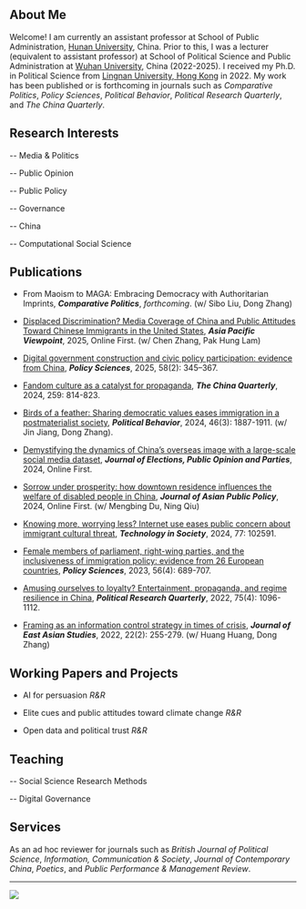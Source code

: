 ## About Me

Welcome! I am currently an assistant professor at School of Public Administration, [Hunan University](https://www-en.hnu.edu.cn/), China. Prior to this, I was a lecturer (equivalent to assistant professor) at School of Political Science and Public Administration at [Wuhan University](https://en.whu.edu.cn/), China (2022-2025). I received my Ph.D. in Political Science from [Lingnan University, Hong Kong](https://www.ln.edu.hk/) in 2022. My work has been published or is forthcoming in journals such as *Comparative Politics*, *Policy Sciences*, *Political Behavior*, *Political Research Quarterly*, and *The China Quarterly*.

## Research Interests

-- Media & Politics

-- Public Opinion

-- Public Policy 

-- Governance

-- China

-- Computational Social Science

## Publications

- From Maoism to MAGA: Embracing Democracy with Authoritarian Imprints, ***Comparative Politics***, *forthcoming*. (w/ Sibo Liu, Dong Zhang)

- [Displaced Discrimination? Media Coverage of China and Public Attitudes Toward Chinese Immigrants in the United States](https://onlinelibrary.wiley.com/doi/abs/10.1111/apv.12449), ***Asia Pacific Viewpoint***, 2025, Online First. (w/ Chen Zhang, Pak Hung Lam)

- [Digital government construction and civic policy participation: evidence from China](https://link.springer.com/article/10.1007/s11077-025-09576-7), ***Policy Sciences***, 2025, 58(2): 345–367.

- [Fandom culture as a catalyst for propaganda](https://www.cambridge.org/core/journals/china-quarterly/article/abs/fandom-culture-as-a-catalyst-for-propaganda/F652D4643CDC257658C4D8305DFB2705), ***The China Quarterly***, 2024, 259: 814-823.

- [Birds of a feather: Sharing democratic values eases immigration in a postmaterialist society](https://link.springer.com/article/10.1007/s11109-023-09900-y), ***Political Behavior***, 2024, 46(3): 1887-1911. (w/ Jin Jiang, Dong Zhang).

- [Demystifying the dynamics of China’s overseas image with a large-scale social media dataset](https://www.tandfonline.com/doi/abs/10.1080/17457289.2024.2421562), ***Journal of Elections, Public Opinion and Parties***, 2024, Online First.

- [Sorrow under prosperity: how downtown residence influences the welfare of disabled people in China](https://www.tandfonline.com/doi/abs/10.1080/17516234.2024.2372136), ***Journal of Asian Public Policy***, 2024, Online First. (w/ Mengbing Du, Ning Qiu)

- [Knowing more, worrying less? Internet use eases public concern about immigrant cultural threat](https://www.sciencedirect.com/science/article/abs/pii/S0160791X24001398), ***Technology in Society***, 2024, 77: 102591.

- [Female members of parliament, right-wing parties, and the inclusiveness of immigration policy: evidence from 26 European countries](https://link.springer.com/article/10.1007/s11077-023-09516-3), ***Policy Sciences***, 2023, 56(4): 689-707.

- [Amusing ourselves to loyalty? Entertainment, propaganda, and regime resilience in China](https://journals.sagepub.com/doi/abs/10.1177/10659129211049389), ***Political Research Quarterly***, 2022, 75(4): 1096-1112.

- [Framing as an information control strategy in times of crisis](https://www.cambridge.org/core/journals/journal-of-east-asian-studies/article/framing-as-an-information-control-strategy-in-times-of-crisis/7604E7F9879144E6257B5923C434A2BD), ***Journal of East Asian Studies***, 2022, 22(2): 255-279. (w/ Huang Huang, Dong Zhang)

## Working Papers and Projects

- AI for persuasion *R&R*

- Elite cues and public attitudes toward climate change *R&R*

- Open data and political trust *R&R*

## Teaching

-- Social Science Research Methods

-- Digital Governance

## Services

As an ad hoc reviewer for journals such as *British Journal of Political Science*, *Information, Communication & Society*, *Journal of Contemporary China*, *Poetics*, and *Public Performance & Management Review*.

---

<img src="https://hitwebcounter.com/counter/counter.php?page=13792543&style=0009&nbdigits=5&type=page&initCount=0">

